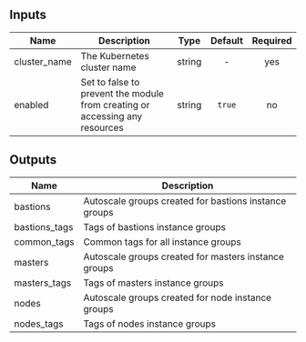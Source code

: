 ## Inputs

| Name | Description | Type | Default | Required |
|------|-------------|:----:|:-----:|:-----:|
| cluster_name | The Kubernetes cluster name | string | - | yes |
| enabled | Set to false to prevent the module from creating or accessing any resources | string | `true` | no |

## Outputs

| Name | Description |
|------|-------------|
| bastions | Autoscale groups created for bastions instance groups |
| bastions_tags | Tags of bastions instance groups |
| common_tags | Common tags for all instance groups |
| masters | Autoscale groups created for masters instance groups |
| masters_tags | Tags of masters instance groups |
| nodes | Autoscale groups created for node instance groups |
| nodes_tags | Tags of nodes instance groups |

